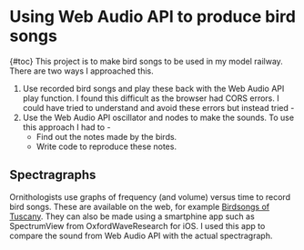 # Using Web Audio API to produce bird songs
{#toc}
This project is to make bird songs to be used in my model railway. 
There are two ways I approached this.
1. Use recorded bird songs and play these back with the Web Audio API play function.
I found this difficult as the browser had CORS errors.  I could have tried to understand and avoid these errors but instead tried -
2. Use the Web Audio API oscillator and nodes to make the sounds.  To use this approach I had to -
   * Find out the notes made by the birds.
   * Write code to reproduce these notes.
## Spectragraphs
Ornithologists use graphs of frequency (and volume) versus time to record bird songs.  These are available on the web, for example [Birdsongs of Tuscany](http://www.birdsongs.it/).
They can also be made using a smartphine app such as SpectrumView from OxfordWaveResearch for iOS.
I used this app to compare the sound from Web Audio API with the actual spectragraph.
## 
